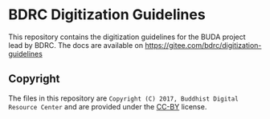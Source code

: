 # BDRC Digitization Guidelines

This repository contains the digitization guidelines for the BUDA project lead by BDRC. The docs are available on https://gitee.com/bdrc/digitization-guidelines

## Copyright

The files in this repository are `Copyright (C) 2017, Buddhist Digital Resource Center` and are provided under the [CC-BY](https://creativecommons.org/licenses/by/4.0/) license.
